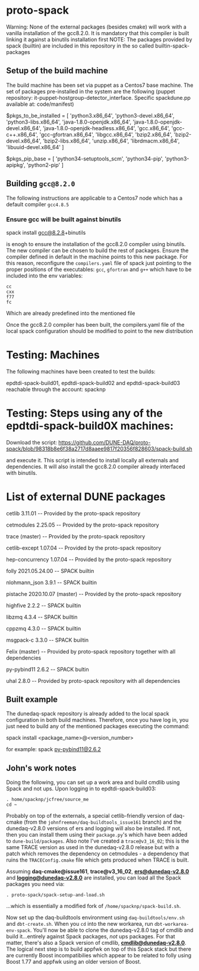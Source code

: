 # proto-spack
Warning: None of the external packages (besides cmake) will work with a vanilla installation of the gcc8.2.0. It is mandatory that this compiler is built linking it against a binutils installation first
NOTE: The packages provided by spack (builtin) are included in this repository in the so called builtin-spack-packages

## Setup of the build machine
The build machine has been set via puppet as a Centos7 base machine. The set of packages pre-installed in the system are the following (puppet repository: it-puppet-hostgroup-detector_interface. Specific spackdune.pp available at: code/manifest)

$pkgs_to_be_installed = [ 'python3.x86_64', 'python3-devel.x86_64', 'python3-libs.x86_64', 'java-1.8.0-openjdk.x86_64', 'java-1.8.0-openjdk-devel.x86_64', 'java-1.8.0-openjdk-headless.x86_64', 'gcc.x86_64', 'gcc-c++.x86_64', 'gcc-gfortran.x86_64', 'libgcc.x86_64', 
'bzip2.x86_64', 'bzip2-devel.x86_64', 'bzip2-libs.x86_64', 'unzip.x86_64', 'librdmacm.x86_64', 'libuuid-devel.x86_64' ]

$pkgs_pip_base = [ 'python34-setuptools_scm', 'python34-pip', 'python3-apipkg', 'python2-pip' ]


## Building `gcc@8.2.0`
The following instructions are applicable to a Centos7 node which has a default compiler `gcc4.8.5`
### Ensure gcc will be built against binutils
spack install gcc@8.2.8+binutils 

is enogh to ensure the installation of the gcc8.2.0 compiler using binutils.   
The new compiler can be chosen to build the rest of packages. Ensure the compiler defined in default in the machine points to this new package. For this reason, reconfigure the `compilers.yaml` file of spack just pointing to the proper positions of the executables: `gcc`, `gfortran` and `g++` which have to be included into the env variables:
```
cc
cxx
f77
fc
```
Which are already predefined into the mentioned file

Once the gcc8.2.0 compiler has been built, the compilers.yaml file of the local spack configuration should be modified to point to the new distribution 

# Testing: Machines
The following machines have been created to test the builds:

epdtdi-spack-build01, epdtdi-spack-build02 and epdtdi-spack-build03 reachable through the account: spacknp

# Testing: Steps using any of the epdtdi-spack-build0X machines:

Download the script: https://github.com/DUNE-DAQ/proto-spack/blob/98318b8e6f38a2717d8aaee9817f20356f828603/spack-build.sh

and execute it. This script is intended to install locally all externals and dependencies. It will also install the gcc8.2.0 compiler already interfaced with binutils.

# List of external DUNE packages

cetlib 3.11.01 -- Provided by the proto-spack repository

cetmodules 2.25.05 -- Provided by the proto-spack repository

trace (master) -- Provided by the proto-spack repository

cetlib-except 1.07.04 -- Provided by the proto-spack repository

hep-concurrency 1.07.04 -- Provided by the proto-spack repository

folly 2021.05.24.00 -- SPACK builtin 

nlohmann_json 3.9.1 -- SPACK builtin

pistache 2020.10.07 (master) -- Provided by the proto-spack repository

highfive 2.2.2 -- SPACK builtin

libzmq 4.3.4 -- SPACK builtin

cppzmq 4.3.0 -- SPACK builtin

msgpack-c 3.3.0 -- SPACK builtin

Felix (master) -- Provided by proto-spack repository together with all dependencies

py-pybind11 2.6.2 -- SPACK bultin

uhal 2.8.0 -- Provided by proto-spack repository with all dependencies

## Built example

The dunedaq-spack repository is already added to the local spack configuration in both build machines. Therefore, once you have log in, you just need to build any of the mentioned packages executing the command:

spack install <package_name>@<version_number>

for example: spack py-pybind11@2.6.2

## John's work notes

Doing the following, you can set up a work area and build cmdlib using Spack and not ups. Upon logging in to epdtdi-spack-build03:
```
. home/spacknp/jcfree/source_me
cd ~
```
Probably on top of the externals, a special cetlib-friendly version of daq-cmake (from the `johnfreeman/daq-buildtools_issue161` branch) and the dunedaq-v2.8.0 versions of ers
and logging will also be installed. If not, then you can install them
using their `package.py`'s which have been added to
`dune-build/packages`. Also note I've created a `trace@v3_16_02`; this
is the same TRACE version as used in the dunedaq-v2.8.0 release but
with a patch which removes the dependency on cetmodules - a dependency
that ruins the `TRACEConfig.cmake` file which gets produced when TRACE
is built.

Assuming **daq-cmake@issue161**, **trace@v3_16_02**, **ers@dunedaq-v2.8.0** and **logging@dunedaq-v2.8.0**
are installed, you can load all the Spack packages you need via:
```
. proto-spack/spack-setup-and-load.sh
```
...which is essentially a modified fork of `/home/spacknp/spack-build.sh`. 

Now set up the daq-buildtools environment using
`daq-buildtools/env.sh` and `dbt-create.sh`. When you `cd` into the
new workarea, run `dbt-workarea-env-spack`. You'll now be able to
clone the dunedaq-v2.8.0 tag of cmdlib and build it...entirely against
Spack packages, _not_ ups packages. For that matter, there's also a Spack version of cmdlib, **cmdlib@dunedaq-v2.8.0**. The logical next step is to build appfwk on top of this Spack stack but there are currently Boost incompatibilies which appear to be related to folly using Boost 1.77 and appfwk using an older version of Boost. 
